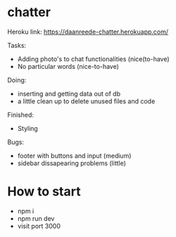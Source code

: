 # chatter
Heroku link: https://daanreede-chatter.herokuapp.com/

Tasks:
- Adding photo's to chat functionalities (nice(to-have)
- No particular words (nice-to-have)

Doing:
- inserting and getting data out of db
- a little clean up to delete unused files and code 

Finished:
- Styling

Bugs: 
- footer with buttons and input (medium)
- sidebar dissapearing problems (little)

# How to start
- npm i 
- npm run dev
- visit port 3000
